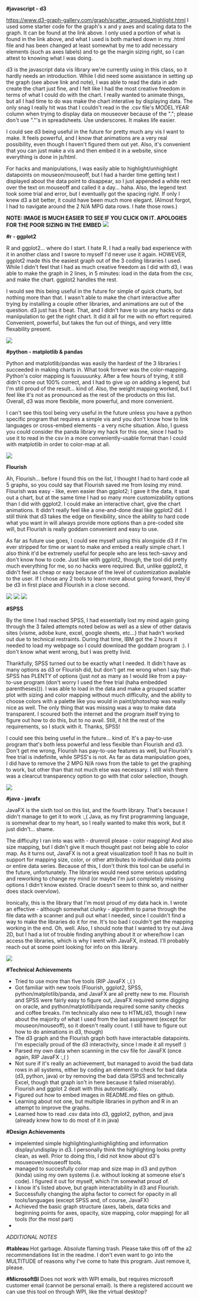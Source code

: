 **#javascript - d3**

https://www.d3-graph-gallery.com/graph/scatter_grouped_highlight.html
I used some starter code for the graph's x and y axes and scaling data to the graph. It can be found at the link above. I only used a portion of what is found in the link above, and what I used is both marked down in my .html file and has been changed at least somewhat by me to add necessary elements (such as axes labels) and to ge the margin sizing right, so I can attest to knowing what I was doing.

d3 is the javascript data vis library we're currently using in this class, so it hardly needs an introduction. While I did need some assistance in setting up the graph (see above link and note), I was able to read the data in adn create the chart just fine, and I felt like I had the most creative freedom in terms of what I could do with the chart. I really wanted to animate things, but all I had time to do was make the chart interative by displaying data. The only snag I really hit was that I couldn't read in the .csv file's MODEL.YEAR column when trying to display data on mouseover because of the "."; please don't use "."'s in spreadsheets. Use underscores. It makes life easier.

I could see d3 being useful in the future for pretty much any vis I want to make. It feels powerful, and I know that animations are a very real possibility, even though I haven't figured them out yet. Also, it's convenient that you can just make a vis and then embed it in a website, since everything is done in js/html.

For hacks and manipulations, I was easily able to highlight/unhighlight datapoints on mouseon/mouseoff, but I had a harder time getting text I displayed about the data point to disappear, so I just appended a white rect over the text on mouseoff and called it a day... haha. Also, the legend text took some trial and error, but I eventually got the spacing right. If only I knew d3 a bit better, it could have been much more elegant. (Almost forgot, I had to navigate around the 2 N/A MPG data rows. I hate those rows.)

**NOTE: IMAGE IS MUCH EASIER TO SEE IF YOU CLICK ON IT. APOLOGIES FOR THE POOR SIZING IN THE EMBED**
![](https://github.com/JoshuaMalcarne/a2-DataVis-5Ways/blob/bdbc60b7dc78303589b323bd8bb2d8a3d341fc8b/img/javascript%20-%20d3.png)

**#r - ggplot2**

R and ggplot2... where do I start. I hate R. I had a really bad experience with it in another class and I swore to myself I'd never use it again. HOWEVER, ggplot2 made this the easiest graph out of the 3 coding libraries I used. While I didn't feel that I had as much creative freedom as I did with d3, I was able to make the graph in 2 lines, in 5 minutes: load in the data from the csv, and make the chart. ggplot2 handles the rest.

I would see this being useful in the future for simple of quick charts, but nothing more than that. I wasn't able to make the chart interactive after trying by installing a couple other libraries, and animations are out of the question. d3 just has it beat. That, and I didn't have to use any hacks or data maniipulation to get the right chart. It did it all for me with no effort required. Convenient, powerful, but takes the fun out of things, and very little flexability present.

![](https://github.com/JoshuaMalcarne/a2-DataVis-5Ways/blob/2e64181fa7fc97fc10525b2345f26b49bca22e52/img/r%20-%20ggplot2.png)

**#python - matplotlib & pandas**

Python and matplotlib/pandas was easily the hardest of the 3 libraries I succeeded in making charts in. What took forever was the color-mapping. Python's color mapping is fuuuuuunky. After a few hours of trying, it still didn't come out 100% correct, and I had to give up on adding a legend, but I'm still proud of the result... kind of. Also, the weight mapping worked, but I feel like it's not as pronounced as the rest of the products on this list. Overall, d3 was more flexibile, more powerful, and more convenient.

I can't see this tool being very useful in the future unless you have a python specific program that requires a simple vis and you don't know how to link languages or cross-embed elements - a very niche situation. Also, I guess you could consider the panda library my hack for this one, since I had to use it to read in the csv in a more conveniently-usable format than I could with matplotlib in order to color-map at all. 

![](https://github.com/JoshuaMalcarne/a2-DataVis-5Ways/blob/cbce64722c411d923ba33aaad92b24fa9f30fa99/img/python%20-%20matplotlib%20&%20pandas.png)

**Flourish**

Ah, Flourish... before I found this on the list, I thought I had to hard code all 5 graphs, so you could say that Flourish saved me from losing my mind. Flourish was easy - like, even easier than ggplot2; I gave it the data, it spat out a chart, but at the same time I had so many more customizability options than I did with ggplot2. I could make an interactive chart, give the chart animations. It didn't really feel like a one-and-done deal like ggplot2 did. I still think that d3 takes the edge on flexibility, since the ability to hard code what you want in will always provide more options than a pre-coded site will, but Flourish is really goddam convenient and easy to use.

As far as future use goes, I could see myself using this alongside d3 if I'm ever stripped for time or want to make and embed a really simple chart. I also think it'd be extremely useful for people who are less tech-savvy and don't know how to code. Just like with ggplot2, though, the tool did pretty much everything for me, so no hacks were required. But, unlike ggplot2, it didn't feel as cheap or easy because of the level of customization available to the user. If I chose any 2 tools to learn more about going forward, they'd be d3 in first place and Flourish in a close second.

![](https://github.com/JoshuaMalcarne/a2-DataVis-5Ways/blob/b7d74334aaaefc01d8ddd9cd1c99fa707f986a67/img/Flourish%20-%201.png)
![](https://github.com/JoshuaMalcarne/a2-DataVis-5Ways/blob/b7d74334aaaefc01d8ddd9cd1c99fa707f986a67/img/Flourish%20-%202.png)
![](https://github.com/JoshuaMalcarne/a2-DataVis-5Ways/blob/b7d74334aaaefc01d8ddd9cd1c99fa707f986a67/img/Flourish%20-%203.png)

**#SPSS**

By the time I had reached SPSS, I had essentially lost my mind again going through the 3 failed attempts noted below as well as a slew of other datavis sites (visme, adobe kure, excel, google sheets, etc...) that hadn't worked out due to technical restraints. During that time, IBM got the 2 hours it needed to load my webpage so I could download the goddam program :). I don't know what went wrong, but I was pretty livid.

Thankfully, SPSS turned out to be exactly what I needed. It didn't have as many options as d3 or Flourish did, but don't get me wrong when I say that- SPSS has PLENTY of options (just not as many as I would like from a pay-to-use program (don't worry I used the free trial (haha embedded parentheses))). I was able to load in the data and make a grouped scatter plot with sizing and color mapping without much difficulty, and the ability to choose colors with a palette like you would in paint/photoshop was really nice as well. The only thing that was missing was a way to make data transparent. I scoured both the internet and the program itself trying to figure out how to do this, but to no avail. Still, it hit the rest of the requirements, so I stuck with it. Thanks, SPSS!

I could see this being useful in the future... kind of. It's a pay-to-use program that's both less powerful and less flexible than Flourish and d3. Don't get me wrong, Flourish has pay-to-use features as well, but Flourish's free trial is indefinite, while SPSS's is not. As far as data manipulation goes, I did have to remove the 2 MPG N/A rows from the table to get the graphing to work, but other than that not much else was necessary. I still wish there was a clearcut transparency option to go with that color selection, though.

![](https://github.com/JoshuaMalcarne/a2-DataVis-5Ways/blob/e64a53e07bf8c5c29b881ad53bd236a74e404509/img/SPSS.PNG)

**#java - javafx**

JavaFX is the sixth tool on this list, and the fourth library. That's because I didn't manage to get it to work :,( Java, as my first programming language, is somewhat dear to my heart, so I really wanted to make this work, but it just didn't... shame.

The difficulty I ran into was with - drumroll please -  color mapping! And also size mapping, but I didn't give it much thought past not being able to color map. As it turns out, JavaFX is not a great visualization tool! It has no built in support for mapping size, color, or other attributes to inidividual data points or entire data series. Because of this, I don't think this tool can be useful in the future, unfortunately. The libraries would need some serious updating and reworking to change my mind (or maybe I'm just completely missing options I didn't know existed. Oracle doesn't seem to think so, and neither does stack overvlow).

Ironically, this is the library that I'm most proud of my data hack in. I wrote an effective - although somewhat clunky - algorithm to parse through the file data with a scanner and pull out what I needed, since I couldn't find a way to make the libraries do it for me. It's too bad I couldn't get the mapping working in the end. Oh, well. Also, I should note that I wanted to try out Java 2D, but I had a lot of trouble finding anything about it or where/how I can access the libraries, which is why I went with JavaFX, instead. I'll probably reach out at some point looking for info on this library.

![](https://github.com/JoshuaMalcarne/a2-DataVis-5Ways/blob/f526a6776d62eed9121647011bcf9b805ce7dde4/img/java%20-%20javafx.PNG)

**#Technical Achievements**
- Tried to use more than five tools (RIP JavaFX :,( )
- Got familiar with new tools (Flourish, ggplot2, SPSS, python/matplotlib/panda, and JavaFX are all pretty new to me. Flourish and SPSS were fairly easy to figure out, JavaFX required some digging on oracle, and python/matplotlib/panda required some sanity checks and coffee breaks. I'm technically also new to HTML/d3, though I new about the majority of what I used from the last assignment (except for mouseon/mouseoff), so it doesn't really count. I still have to figure out how to do animations in d3, though)
- The d3 graph and the Flourish graph both have interactable datapoints. I'm especially proud of the d3 interactivity, since I made it all myself :)
- Parsed my own data when scanning in the csv file for JavaFX (once again, RIP JavaFX :,( )
- Not sure if it's really an achievement, but managed to avoid the bad data rows in all systems, either by coding an element to check for bad data (d3, python, java) or by removing the bad data (SPSS and technically Excel, though that graph isn't in here because it failed miserably). Flourish and ggplot 2 dealt with this automatically.
- Figured out how to embed images in README.md files on github.
- Learning about not one, but multiple libraries in python and R in an attempt to improve the graphs.
- Learned how to read .csv data into d3, ggplot2, python, and java (already knew how to do most of it in java)

**#Design Achievements**
- impelemted simple highlighting/unhighlighting and information display/undisplay in d3. I personally think the highlighting looks pretty clean, as well. Prior to doing this, I did not know about d3's mouseover/mouseoff tools.
- managed to succesfully color map and size map in d3 and python (kinda) using my own systems (i.e. without looking at someone else's code). I figured it out for myself, which I'm somewhat proud of.
- I know it's listed above, but graph interactability in d3 and Flourish.
- Successfully changing the alpha factor to correct for opacity in all tools/languages (except SPSS and, of course, JavaFX)
- Achieved the basic graph structure (axes, labels, data ticks and beginning points for axes, opacity, size mapping, color mapping) for all tools (for the most part)
- 

*ADDITIONAL NOTES*

**#tableau**
Hot garbage. Absolute flaming trash. Please take this off of the a2 recommendations list in the readme.
I don't even want to go into the MULTITUDE of reasons why I've come to hate this program. Just remove it, please.

**#MicrosoftBI**
Does not work with WPI emails, but requires microsoft customer email (cannot be personal email). Is there a registered account we can use this tool on through WPI, like the virtual desktop?
